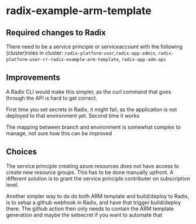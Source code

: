 # radix-example-arm-template

## Required changes to Radix

There need to be a service principle or serviceaccount with the following (cluster)roles in cluster: `radix-platform-user`,`radix-app-admin`, `radix-platform-user-rr-radix-example-arm-template`, `radix-app-adm-api`

## Improvements

A Radix CLI would make this simpler, as the curl command that goes through the API is hard to get correct. 

First time you set secrets in Radix, it might fail, as the application is not deployed to that environment yet. Second time it works

The mapping between branch and environment is somewhat complex to manage, not sure how this can be improved

## Choices

The service principle creating azure resources does not have access to create new resource groups. This has to be done manually upfront. A different solution is to grant the service principle contributer on subscription level. 

Another simpler way to do do both ARM template and build/deploy to Radix, is to setup a github webhook in Radix, and have that trigger build/deploy there. The github action then only needs to contain the ARM template generation and maybe the setsecret if you want to automate that
